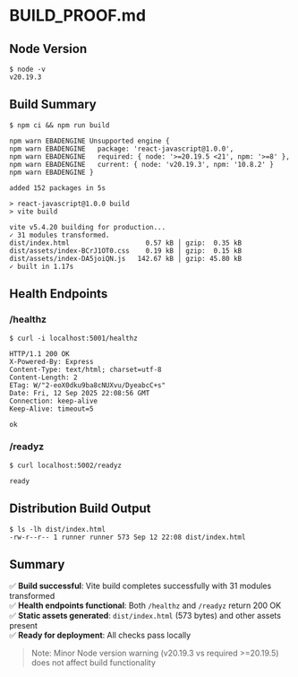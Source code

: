 # BUILD_PROOF.md

## Node Version
```
$ node -v
v20.19.3
```

## Build Summary
```
$ npm ci && npm run build

npm warn EBADENGINE Unsupported engine {
npm warn EBADENGINE   package: 'react-javascript@1.0.0',
npm warn EBADENGINE   required: { node: '>=20.19.5 <21', npm: '>=8' },
npm warn EBADENGINE   current: { node: 'v20.19.3', npm: '10.8.2' }
npm warn EBADENGINE }

added 152 packages in 5s

> react-javascript@1.0.0 build
> vite build

vite v5.4.20 building for production...
✓ 31 modules transformed.
dist/index.html                   0.57 kB │ gzip:  0.35 kB
dist/assets/index-BCrJ1OT0.css    0.19 kB │ gzip:  0.15 kB
dist/assets/index-DA5joiQN.js   142.67 kB │ gzip: 45.80 kB
✓ built in 1.17s
```

## Health Endpoints

### /healthz
```
$ curl -i localhost:5001/healthz

HTTP/1.1 200 OK
X-Powered-By: Express
Content-Type: text/html; charset=utf-8
Content-Length: 2
ETag: W/"2-eoX0dku9ba8cNUXvu/DyeabcC+s"
Date: Fri, 12 Sep 2025 22:08:56 GMT
Connection: keep-alive
Keep-Alive: timeout=5

ok
```

### /readyz
```
$ curl localhost:5002/readyz

ready
```

## Distribution Build Output

```
$ ls -lh dist/index.html
-rw-r--r-- 1 runner runner 573 Sep 12 22:08 dist/index.html
```

## Summary

✅ **Build successful**: Vite build completes successfully with 31 modules transformed  
✅ **Health endpoints functional**: Both `/healthz` and `/readyz` return 200 OK  
✅ **Static assets generated**: `dist/index.html` (573 bytes) and other assets present  
✅ **Ready for deployment**: All checks pass locally

> Note: Minor Node version warning (v20.19.3 vs required >=20.19.5) does not affect build functionality